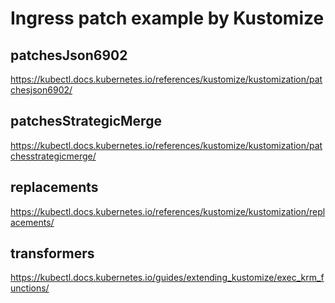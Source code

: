 # Ingress patch example by Kustomize

## patchesJson6902
https://kubectl.docs.kubernetes.io/references/kustomize/kustomization/patchesjson6902/

## patchesStrategicMerge
https://kubectl.docs.kubernetes.io/references/kustomize/kustomization/patchesstrategicmerge/

## replacements
https://kubectl.docs.kubernetes.io/references/kustomize/kustomization/replacements/

## transformers
https://kubectl.docs.kubernetes.io/guides/extending_kustomize/exec_krm_functions/
